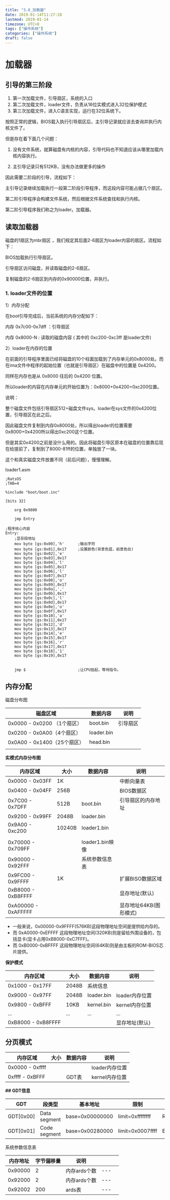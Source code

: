```yaml
---
title: "3.8_加载器"
date: 2019-01-14T11:27:28
lastmod: 2019-01-14
timezone: UTC+8
tags: ["操作系统"]
categories: ["操作系统"]
draft: false
---
```






# 加载器

## 引导的第三阶段

1. 第一次加载文件，引导扇区，系统的入口
2. 第二次加载文件，loader文件，负责从16位实模式进入32位保护模式
3. 第三次加载文件，进入C语言实现，运行在32位系统下。



按照正常的逻辑，BIOS载入执行引导扇区后，主引导记录就应该去查询并执行内核文件了。

但是存在着下面几个问题：

1. 没有文件系统，就算磁盘有内核的内容，引导代码也不知道应该从哪里加载内核内容执行。

2. 主引导记录只有512KB，没有办法做更多的操作

因此需要二阶段的引导，流程如下：

主引导记录继续加载执行一段第二阶段引导程序，而这段内容可能占据几个扇区。

第二阶引导程序会构建文件系统，然后根据文件系统查找和执行内核。


第二阶引导程序我们称之为loader。加载器。

## 读取加载器

磁盘的1扇区为mbr扇区 ，我们规定其后面2-6扇区为loader内容的扇区。流程如下：

BIOS加载执行引导扇区。

引导扇区访问磁盘，并读取磁盘的2-6扇区。


复制磁盘的2-6扇区到内存的0x90000位置，并执行。

### 1. loader文件的位置

1）内存分配

在boot引导完成后，当前系统的内存分配如下：

内存 0x7c00-0x7dff ：引导扇区

内存 0x8000-N      : 读取的磁盘内容 ( 其中的 0xc200-0xc3ff 是loader文件)

2）loader在内存的位置

在前面的引导程序里面已经将磁盘的10个柱面加载到了内存单元的0x8000处。而在ima文件中程序的起始位置（也就是引导扇区）在磁盘中的位置是 0x4200。

同样在内存也是从 0x8000 往后的 0x4200 位置。

所以loader的内容在内存单元的开始位置为：0x8000+0x4200=0xc200位置。

说明：

整个磁盘文件包括引导扇区512+磁盘文件sys。loader在sys文件的0x4200位置，引导扇区在此之后。

因此磁盘文件复制到内存0x8000处，所以得出loader的位置需要0x8000+0x4200所以得出0xc200这个位置。

但是其实0x4200之前是没什么用的。因此将磁盘引导区原本在磁盘的位置靠后现在给提前了，复制到了8000-81ff的位置，单独放了一块。

这个和真实磁盘文件放置不同（前后问题），慢慢理解。



loader1.asm

```
;RatsOS
;TAB=4

%include "boot/boot.inc"

[bits 32]

    org 0x9800

    jmp Entry

;程序核心内容
Entry:
	;显存段地址
	mov byte [gs:0x00],'h'      ;输出字符
	mov byte [gs:0x01],0x17     ;设置颜色(背景色蓝，前景色白)
	mov byte [gs:0x02],'e'
	mov byte [gs:0x03],0x17
	mov byte [gs:0x04],'l'
	mov byte [gs:0x05],0x17
	mov byte [gs:0x06],'l'
	mov byte [gs:0x07],0x17
	mov byte [gs:0x08],'o'
	mov byte [gs:0x09],0x17
	mov byte [gs:0x0a],','
	mov byte [gs:0x0b],0x17
	mov byte [gs:0x0c],'l'
	mov byte [gs:0x0d],0x17
	mov byte [gs:0x0e],'o'
	mov byte [gs:0x0f],0x17
	mov byte [gs:0x10],'a'
	mov byte [gs:0x11],0x17
	mov byte [gs:0x12],'d'
	mov byte [gs:0x13],0x17
	mov byte [gs:0x14],'e'
	mov byte [gs:0x15],0x17
	mov byte [gs:0x16],'r'
	mov byte [gs:0x17],0x17
	mov byte [gs:0x18],'1'
	mov byte [gs:0x19],0x17


	jmp $                     	;让CPU挂起，等待指令。

```



## 内存分配

磁盘分布图

| 磁盘区域                    | 数据内容   | 说明     |
| --------------------------- | ---------- | -------- |
| 0x0000 - 0x0200 （1个扇区） | boot.bin   | 引导扇区 |
| 0x0200 - 0x0A00（4个扇区）  | loader.bin |          |
| 0x0A00 - 0x1400（25个扇区） | head.bin   |          |
|                             |            |          |

**实模式内存分布图**

| 内存区域            | 大小   | 数据内容        | 说明                   |
| ------------------- | ------ | --------------- | ---------------------- |
| 0x0000 - 0x03FF     | 1K     |                 | 中断向量表             |
| 0x0400 - 0x04FF     | 256B   |                 | BIOS数据区             |
| 0x7C00 - 0x7DFF     | 512B   | boot.bin        | 引导扇区的内存地址     |
| 0x9200 - 0x99FF     | 2048B  | loader.bin      |                        |
| 0x9A00 - 0xc200     | 10240B | loader1.bin     |                        |
|                     |        |                 |                        |
| 0x70000 - 0x709FF   |        | loader1.bin映像 |                        |
| 0x90000 - 0x92FFF |        | 系统参数信息表 |                        |
| 0x9FC00 - 0x9FFFF   | 1K     |                 | 扩展BISO数据区域       |
| 0xB8000 - 0xB8FFFF  |        |                 | 显存地址(默认)         |
| 0xA00000 - 0xAFFFFF |        |                 | 显存地址64KB(图形模式) |



* 一般来说，0x00000-0x9FFFF(576KB)这段物理地址空间是提供给内存的。
* 而 0xA0000-0xEFFFF 这段物理地址空间(320KB)则是留给外围设备的，包括显卡(显卡占用0xB8000-0xC7FFF)。
* 而 0xB0000-0xBFFFF 这段物理地址空间(64KB)则是由主板的ROM-BIOS芯片提供。



**保护模式**

| 内存区域            | 大小   | 数据内容        | 说明                   |
| ------------------| ------ | --------------- | ---------------------- |
| 0x1000 - 0x17FF     | 2048B  | 系统信息 |        |
| 0x9000 - 0x97FF     | 2048B  | loader.bin      | loader内存位置       |
| 0x9800 - 0xBFFF     | 10KB  | kernel.bin      | kernel内存位置       |
|    ...              |  ...  |      ...   |    ...  |
| 0xB8000 - 0xB8FFFF  |        |                 | 显存地址(默认)         |



## 分页模式
| 内存区域            | 大小   | 数据内容        | 说明                   |
| ------------------| ------ | --------------- | ---------------------- |
| 0x0000 - 0xffff    |  |       | loader内存位置       |
| 0xffff  - 0xBFFF     |  | GDT表      | kernel内存位置       |





**## GDT信息**



| GDT           | 段类型   | 基本地址        | 限制                   | 属性|
| -------------------| ------ | --------------- | ---------------------- |------ |
| GDT[0x00]    | Data segment|base=0x00000000  | limit=0xffffffff     | Read/Write |
| GDT[0x01]    | Code segment|base=0x00280000  | limit=0x0007ffff   |  Execute/Read |


系统参数信息表

|内存地址| 字节偏移量  | 说明 |  |  |
|---	|---		|---	|---|---|
|0x90000| 2|内存ards个数|---|
|0x92000| 2|内存ards个数|---|
|0x92002| 200|ards表|---|





